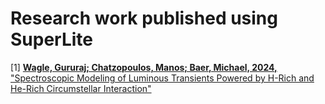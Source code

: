 Research work published using SuperLite
=======================================

[1] [**Wagle, Gururaj; Chatzopoulos, Manos; Baer, Michael, 2024,** "Spectroscopic Modeling of Luminous Transients Powered by H-Rich and He-Rich Circumstellar Interaction"](https://arxiv.org/abs/2411.11517)
